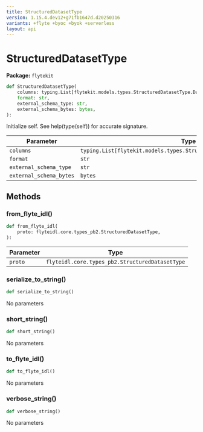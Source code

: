```yaml
---
title: StructuredDatasetType
version: 1.15.4.dev12+g71fb1647d.d20250316
variants: +flyte +byoc +byok +serverless
layout: api
---
```


# StructuredDatasetType

**Package:** `flytekit`

```python
def StructuredDatasetType(
    columns: typing.List[flytekit.models.types.StructuredDatasetType.DatasetColumn],
    format: str,
    external_schema_type: str,
    external_schema_bytes: bytes,
):
```
Initialize self.  See help(type(self)) for accurate signature.


| Parameter | Type |
|-|-|
| `columns` | `typing.List[flytekit.models.types.StructuredDatasetType.DatasetColumn]` |
| `format` | `str` |
| `external_schema_type` | `str` |
| `external_schema_bytes` | `bytes` |
## Methods

### from_flyte_idl()

```python
def from_flyte_idl(
    proto: flyteidl.core.types_pb2.StructuredDatasetType,
):
```
| Parameter | Type |
|-|-|
| `proto` | `flyteidl.core.types_pb2.StructuredDatasetType` |
### serialize_to_string()

```python
def serialize_to_string()
```
No parameters
### short_string()

```python
def short_string()
```
No parameters
### to_flyte_idl()

```python
def to_flyte_idl()
```
No parameters
### verbose_string()

```python
def verbose_string()
```
No parameters
